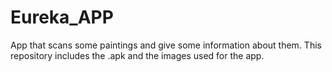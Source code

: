 # Eureka_APP
App that scans some paintings and give some information about them.
This repository includes the .apk and the images used for the app.

